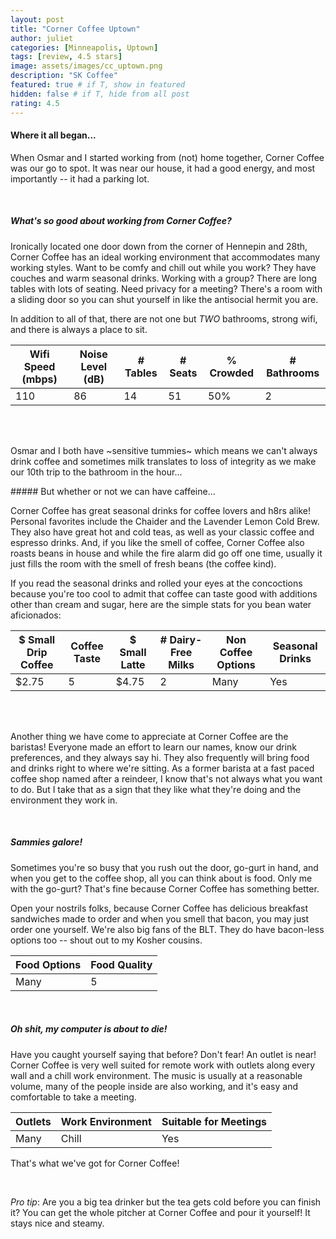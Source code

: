 ```yaml
---
layout: post
title: "Corner Coffee Uptown"
author: juliet
categories: [Minneapolis, Uptown]
tags: [review, 4.5 stars]
image: assets/images/cc_uptown.png
description: "SK Coffee"
featured: true # if T, show in featured
hidden: false # if T, hide from all post
rating: 4.5
---
```


<h4>Where it all began...</h4>

<p>When Osmar and I started working from (not) home together, Corner Coffee was our go to spot. It was near our house, it had a good energy, and most importantly -- it had a parking lot.</p>

<br>

##### What's so good about working from Corner Coffee?

<p>Ironically located one door down from the corner of Hennepin and 28th, Corner Coffee has an ideal working environment that accommodates many working styles. Want to be comfy and chill out while you work? They have couches and warm seasonal drinks. Working with a group? There are long tables with lots of seating. Need privacy for a meeting? There's a room with a sliding door so you can shut yourself in like the antisocial hermit you are. </p>

<p>In addition to all of that, there are not one but <i>TWO</i> bathrooms, strong wifi, and there is always a place to sit.</p>

<div class="table-responsive" style="font-size:85%">
  <table class="table">
    <thead>
    <tr>
      <th scope="col">Wifi Speed (mbps)</th>
      <th scope="col">Noise Level (dB)</th>
      <th scope="col"># Tables</th>
      <th scope="col"># Seats</th>
      <th scope="col">% Crowded</th>
      <th scope="col"># Bathrooms</th>
    </tr>
  </thead>
  <tbody>
    <tr>
      <td>110</td>
      <td>86</td>
      <td>14</td>
      <td>51</td>
      <td>50%</td>
      <td>2</td>
    </tr>
  </tbody>
  </table>
</div>
<br>
<br>
<p>Osmar and I both have ~sensitive tummies~ which means we can't always drink coffee and sometimes milk translates to loss of integrity as we make our 10th trip to the bathroom in the hour...</p>
##### But whether or not we can have caffeine...

<p>Corner Coffee has great seasonal drinks for coffee lovers and h8rs alike! Personal favorites include the Chaider and the Lavender Lemon Cold Brew. They also have great hot and cold teas, as well as your classic coffee and espresso drinks. And, if you like the smell of coffee, Corner Coffee also roasts beans in house and while the fire alarm did go off one time, usually it just fills the room with the smell of fresh beans (the coffee kind).</p>

<p> If you read the seasonal drinks and rolled your eyes at the concoctions because you're too cool to admit that coffee can taste good with additions other than cream and sugar, here are the simple stats for you bean water aficionados:</p>

<div class="table-responsive" style="font-size:80%">
  <table class="table">
    <thead>
    <tr>
      <th scope="col">$ Small Drip Coffee</th>
      <th scope="col">Coffee Taste</th>
      <th scope="col">$ Small Latte</th>
      <th scope="col"># Dairy-Free Milks</th>
      <th scope="col">Non Coffee Options</th>
      <th scope="col">Seasonal Drinks</th>
    </tr>
  </thead>
  <tbody>
    <tr>
      <td>$2.75</td>
      <td>5</td>
      <td>$4.75</td>
      <td>2</td>
      <td>Many</td>
      <td>Yes</td>
    </tr>
  </tbody>
  </table>
</div>
<br>
<br>
<p>Another thing we have come to appreciate at Corner Coffee are the baristas! Everyone made an effort to learn our names, know our drink preferences, and they always say hi. They also frequently will bring food and drinks right to where we're sitting. As a former barista at a fast paced coffee shop named after a reindeer, I know that's not always what you want to do. But I take that as a sign that they like what they're doing and the environment they work in.</p>
<br>

##### Sammies galore!

<p>Sometimes you're so busy that you rush out the door, go-gurt in hand, and when you get to the coffee shop, all you can think about is food. Only me with the go-gurt? That's fine because Corner Coffee has something better.</p>

<p>Open your nostrils folks, because Corner Coffee has delicious breakfast sandwiches made to order and when you smell that bacon, you may just order one yourself. We're also big fans of the BLT. They do have bacon-less options too -- shout out to my Kosher cousins.</p>

<div class="table-responsive" style="font-size:80%">
  <table class="table">
    <thead>
    <tr>
      <th scope="col">Food Options</th>
      <th scope="col">Food Quality</th>
    </tr>
  </thead>
  <tbody>
    <tr>
      <td>Many</td>
      <td>5</td>
    </tr>
  </tbody>
  </table>
</div>
<br>

##### Oh shit, my computer is about to die!

<p>Have you caught yourself saying that before? Don't fear! An outlet is near! Corner Coffee is very well suited for remote work with outlets along every wall and a chill work environment. The music is usually at a reasonable volume, many of the people inside are also working, and it's easy and comfortable to take a meeting.</p>

<div class="table-responsive" style="font-size:80%">
  <table class="table">
    <thead>
    <tr>
      <th scope="col">Outlets</th>
      <th scope="col">Work Environment</th>
      <th scope="col">Suitable for Meetings</th>
    </tr>
  </thead>
  <tbody>
    <tr>
      <td>Many</td>
      <td>Chill</td>
      <td>Yes</td>
    </tr>
  </tbody>
  </table>
</div>
<p>That's what we've got for Corner Coffee!</p>
<br>
<p> <i>Pro tip</i>: Are you a big tea drinker but the tea gets cold before you can finish it? You can get the whole pitcher at Corner Coffee and pour it yourself! It stays nice and steamy.</p>
